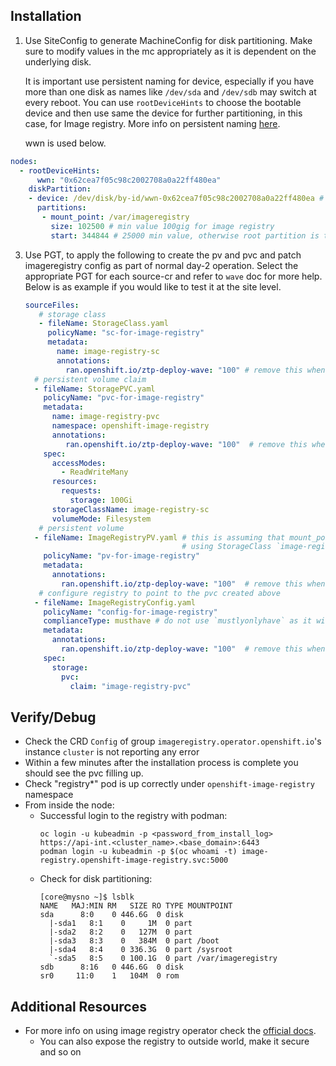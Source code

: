Installation
-
1. Use SiteConfig to generate MachineConfig for disk partitioning. Make sure to modify values in the mc appropriately as it is dependent on the underlying disk.   

   It is important use persistent naming for device, especially if you have more than one disk as names like `/dev/sda` and `/dev/sdb` may switch at every reboot. You can use `rootDeviceHints` to choose the bootable device and then use same the device for further partitioning, in this case, for Image registry. More info on persistent naming [here](https://wiki.archlinux.org/title/persistent_block_device_naming#Persistent_naming_methods).

   wwn is used below. 


```yaml
nodes:
  - rootDeviceHints:
      wwn: "0x62cea7f05c98c2002708a0a22ff480ea"
    diskPartition:
    - device: /dev/disk/by-id/wwn-0x62cea7f05c98c2002708a0a22ff480ea # depends on the hardware. can also serial num or device name. recommend using wwn. match with the rootDeviceHint above
      partitions:
       - mount_point: /var/imageregistry
         size: 102500 # min value 100gig for image registry
         start: 344844 # 25000 min value, otherwise root partition is too small. Recommended startMiB (Disk - sizeMiB - some buffer), if startMiB + sizeMiB  exceeds disk size, installation will fail
```
   
3. Use PGT, to apply the following to create the pv and pvc and patch imageregistry config as part of normal day-2 operation. Select the appropriate PGT for each source-cr and refer to `wave` doc for more help. Below is as example if you would like to test it at the site level.
   ```yaml
   sourceFiles:
      # storage class
      - fileName: StorageClass.yaml
        policyName: "sc-for-image-registry"
        metadata:
          name: image-registry-sc
          annotations:
            ran.openshift.io/ztp-deploy-wave: "100" # remove this when moved to the right PGT (site/group/common)
     # persistent volume claim
     - fileName: StoragePVC.yaml
       policyName: "pvc-for-image-registry"
       metadata:
         name: image-registry-pvc
         namespace: openshift-image-registry
         annotations:
            ran.openshift.io/ztp-deploy-wave: "100"  # remove this when moved to the right PGT (site/group/common)
       spec:
         accessModes:
           - ReadWriteMany
         resources:
           requests:
             storage: 100Gi
         storageClassName: image-registry-sc
         volumeMode: Filesystem
      # persistent volume
     - fileName: ImageRegistryPV.yaml # this is assuming that mount_point is set to `/var/imageregistry` in SiteConfig
                                      # using StorageClass `image-registry-sc` (see the first sc-file)
       policyName: "pv-for-image-registry" 
       metadata:
         annotations:
           ran.openshift.io/ztp-deploy-wave: "100"  # remove this when moved to the right PGT (site/group/common)
      # configure registry to point to the pvc created above
     - fileName: ImageRegistryConfig.yaml
       policyName: "config-for-image-registry"
       complianceType: musthave # do not use `mustlyonlyhave` as it will cause deployment failure of registry pod.
       metadata:
         annotations:
           ran.openshift.io/ztp-deploy-wave: "100"  # remove this when moved to the right PGT (site/group/common)
       spec:
         storage:
           pvc:
             claim: "image-registry-pvc"
   ```

Verify/Debug
-
- Check the CRD `Config` of group `imageregistry.operator.openshift.io`'s instance `cluster` is not reporting any error
- Within a few minutes after the installation process is complete you should see the pvc filling up.
- Check "registry*" pod is up correctly under `openshift-image-registry` namespace
- From inside the node:
  - Successful login to the registry with podman:
     ```
     oc login -u kubeadmin -p <password_from_install_log> https://api-int.<cluster_name>.<base_domain>:6443
     podman login -u kubeadmin -p $(oc whoami -t) image-registry.openshift-image-registry.svc:5000
     ```
  - Check for disk partitioning:
    ```
    [core@mysno ~]$ lsblk
    NAME   MAJ:MIN RM   SIZE RO TYPE MOUNTPOINT
    sda      8:0    0 446.6G  0 disk
      |-sda1   8:1    0     1M  0 part
      |-sda2   8:2    0   127M  0 part
      |-sda3   8:3    0   384M  0 part /boot
      |-sda4   8:4    0 336.3G  0 part /sysroot
      `-sda5   8:5    0 100.1G  0 part /var/imageregistry
    sdb      8:16   0 446.6G  0 disk
    sr0     11:0    1   104M  0 rom
    ```


Additional Resources
-

- For more info on using image registry operator check the [official docs](https://docs.openshift.com/container-platform/4.10/registry/index.html).
  - You can also expose the registry to outside world, make it secure and so on

